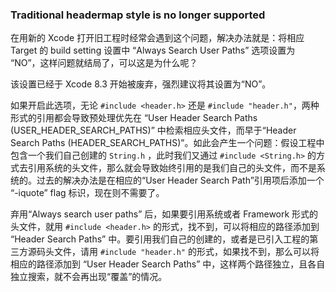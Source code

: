 ### Traditional headermap style is no longer supported

在用新的 Xcode 打开旧工程时经常会遇到这个问题，解决办法就是：将相应 Target 的 build setting 设置中 “Always Search User Paths” 选项设置为 “NO”，这样问题就结局了，可以这是为什么呢？

该设置已经于 Xcode 8.3 开始被废弃，强烈建议将其设置为“NO”。

如果开启此选项，无论 `#include <header.h>` 还是 `#include "header.h"`，两种形式的引用都会导致预处理优先在 “User Header Search Paths (USER_HEADER_SEARCH_PATHS)” 中检索相应头文件，而早于“Header Search Paths (HEADER_SEARCH_PATHS)”。如此会产生一个问题：假设工程中包含一个我们自己创建的 `String.h` ，此时我们又通过 `#include <String.h>` 的方式去引用系统的头文件，那么就会导致始终引用的是我们自己的头文件，而不是系统的。过去的解决办法是在相应的“User Header Search Path”引用项后添加一个 “-iquote” flag 标识，现在则不需要了。

弃用“Always search user paths” 后，如果要引用系统或者 Framework 形式的头文件，就用 `#include <header.h>` 的形式，找不到，可以将相应的路径添加到 “Header Search Paths” 中。要引用我们自己的创建的，或者是已引入工程的第三方源码头文件，请用 `#include "header.h"` 的形式，如果找不到，那么可以将相应的路径添加到 “User Header Search Paths” 中，这样两个路径独立，且各自独立搜索，就不会再出现“覆盖”的情况。
